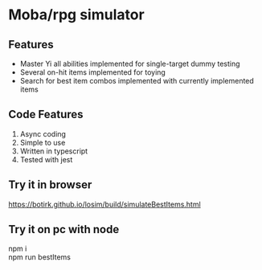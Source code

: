 # Moba/rpg simulator

## Features
* Master Yi all abilities implemented for single-target dummy testing
* Several on-hit items implemented for toying
* Search for best item combos implemented with currently implemented items

## Code Features
1. Async coding
2. Simple to use
3. Written in typescript
4. Tested with jest

## Try it in browser
https://botirk.github.io/losim/build/simulateBestItems.html

## Try it on pc with node
npm i \
npm run bestItems